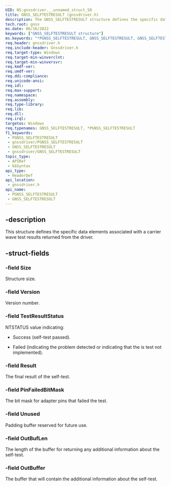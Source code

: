 ```yaml
---
UID: NS:gnssdriver.__unnamed_struct_50
title: GNSS_SELFTESTRESULT (gnssdriver.h)
description: The GNSS_SELFTESTRESULT structure defines the specific data elements associated with a carrier wave test results returned from the driver.
tech.root: gnss
ms.date: 06/16/2022
keywords: ["GNSS_SELFTESTRESULT structure"]
ms.keywords: "*PGNSS_SELFTESTRESULT, GNSS_SELFTESTRESULT, GNSS_SELFTESTRESULT structure [Sensor Devices], PGNSS_SELFTESTRESULT, PGNSS_SELFTESTRESULT structure pointer [Sensor Devices], gnss.gnss_selftestresult, gnssdriver/GNSS_SELFTESTRESULT, gnssdriver/PGNSS_SELFTESTRESULT"
req.header: gnssdriver.h
req.include-header: Gnssdriver.h
req.target-type: Windows
req.target-min-winverclnt: 
req.target-min-winversvr: 
req.kmdf-ver: 
req.umdf-ver: 
req.ddi-compliance: 
req.unicode-ansi: 
req.idl: 
req.max-support: 
req.namespace: 
req.assembly: 
req.type-library: 
req.lib: 
req.dll: 
req.irql: 
targetos: Windows
req.typenames: GNSS_SELFTESTRESULT, *PGNSS_SELFTESTRESULT
f1_keywords:
 - PGNSS_SELFTESTRESULT
 - gnssdriver/PGNSS_SELFTESTRESULT
 - GNSS_SELFTESTRESULT
 - gnssdriver/GNSS_SELFTESTRESULT
topic_type:
 - APIRef
 - kbSyntax
api_type:
 - HeaderDef
api_location:
 - gnssdriver.h
api_name:
 - PGNSS_SELFTESTRESULT
 - GNSS_SELFTESTRESULT
---
```


## -description

This structure defines the specific data elements associated with a carrier wave test results returned from the driver.

## -struct-fields

### -field Size

Structure size.

### -field Version

Version number.

### -field TestResultStatus

NTSTATUS value indicating:

- Success (self-test passed).

- Failed (indicating the problem detected or indicating that the is test not implemented).

### -field Result

The final result of the self-test.

### -field PinFailedBitMask

The bit mask for adapter pins that failed the test.

### -field Unused

Padding buffer reserved for future use.

### -field OutBufLen

The length of the buffer for returning any additional information about the self-test.

### -field OutBuffer

The buffer that will contain the additional information about the self-test.
